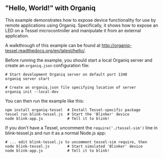 "Hello, World!" with Organiq
----------------------------

This example demonstrates how to expose device functionality for use by remote applications using Organiq. Specifically, it shows how to expose an LED on a Tessel microcontroller and manipulate it from an external application.

A walkthrough of this example can be found at <http://organiq-tessel.readthedocs.org/en/latest/hello/>.

Before running the example, you should start a local Organiq server and create an `organiq.json` configuration file:

    # Start development Organiq server on default port 1340
    organiq server start
    
    # Create an organiq.json file specifying location of server
    organiq init --local-dev

You can then run the example like this:

    npm install organiq-tessel  # Install Tessel-specific package
    tessel run blink-tessel.js  # Start the 'Blinker' device
    node blink-app.js           # Tell it to blink!

If you don't have a Tessel, uncomment the `require('./tessel-sim')` line in blink-tessel.js and run it as a normal Node.js app:

    # ... edit blink-tessel.js to uncomment tessel-sim require, then
    node blink-tessel.js        # Start simulated 'Blinker' device
    node blink-app.js           # Tell it to blink!
